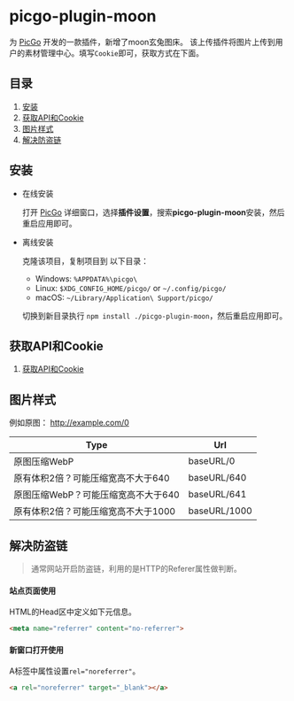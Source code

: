 # picgo-plugin-moon

为 [PicGo](https://github.com/Molunerfinn/PicGo) 开发的一款插件，新增了moon玄兔图床。
该上传插件将图片上传到用户的素材管理中心。填写`Cookie`即可，获取方式在下面。

## 目录
1. [安装](#安装)
2. [获取API和Cookie](#获取API和Cookie)
3. [图片样式](#图片样式)
4. [解决防盗链](#解决防盗链)

## 安装

- 在线安装

  打开 [PicGo](https://github.com/Molunerfinn/PicGo) 详细窗口，选择**插件设置**，搜索**picgo-plugin-moon**安装，然后重启应用即可。

- 离线安装

  克隆该项目，复制项目到 以下目录：
    - Windows: `%APPDATA%\picgo\`
    - Linux: `$XDG_CONFIG_HOME/picgo/` or `~/.config/picgo/`
    - macOS: `~/Library/Application\ Support/picgo/`

  切换到新目录执行 `npm install ./picgo-plugin-moon`，然后重启应用即可。


## 获取API和Cookie

1. [获取API和Cookie](https://zhuanlan.zhihu.com/p/597017126)

## 图片样式

例如原图： <a href="http://example.com/0" rel="noreferrer" target=”_blank“>http://example.com/0</a>

| Type  | Url     | 
| ------| --------|
| 原图压缩WebP  | baseURL/0  |
| 原有体积2倍？可能压缩宽高不大于640  | baseURL/640  |
| 原图压缩WebP？可能压缩宽高不大于640  | baseURL/641  |
| 原有体积2倍？可能压缩宽高不大于1000  | baseURL/1000  |


## 解决防盗链

>通常网站开启防盗链，利用的是HTTP的Referer属性做判断。

#### 站点页面使用

HTML的Head区中定义如下元信息。

```html
<meta name="referrer" content="no-referrer">
```

#### 新窗口打开使用

A标签中属性设置`rel="noreferrer"`。

```html
<a rel="noreferrer" target="_blank"></a> 
```


